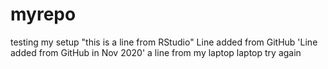 # myrepo
testing my setup
"this is a line from RStudio"
Line added from GitHub
'Line added from GitHub in Nov 2020'
   a line from my laptop
laptop try again
